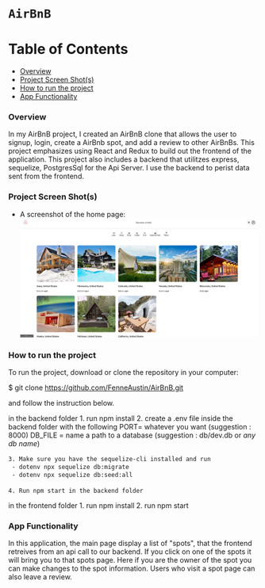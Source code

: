 
# `AirBnB`

# Table of Contents

* [Overview](#overview)
* [Project Screen Shot(s)](#Project-Screen-Shot(s))
* [How to run the project](#How-to-run-the-project)
* [App Functionality](#app-functionality)


### Overview

In my AirBnB project, I created an AirBnB clone that allows the user to signup, login, create a AirBnb spot, and add a review to other AirBnBs. This project emphasizes using React and Redux to build out the frontend of the application. This project also includes a backend that utilitzes express, sequelize, PostgresSql for the Api Server. I use the backend to perist data sent from the frontend.


### Project Screen Shot(s)

* A screenshot of the home page:
![Screenshot1](../Home%20Page.JPG "Screenshoot")



### How to run the project

To run the project, download or clone the repository in your computer:

 $ git clone https://github.com/FenneAustin/AirBnB.git

 and follow the instruction below.

 in the backend folder
    1. run npm install
    2. create a .env file inside the backend folder with the following
    PORT= whatever you want (suggestion : 8000)
    DB_FILE = name a path to a database (suggestion : db/dev.db or *any db name*)

    3. Make sure you have the sequelize-cli installed and run
     - dotenv npx sequelize db:migrate
     - dotenv npx sequelize db:seed:all

    4. Run npm start in the backend folder

in the frontend folder
    1. run npm install
    2. run npm start


### App Functionality

In this application, the main page display a list of "spots", that the frontend retreives from an api call to our backend. If you click on one of the spots it will bring you to that spots page. Here if you are the owner of the spot  you can make changes to the spot information. Users who visit a spot page can also leave a review.
